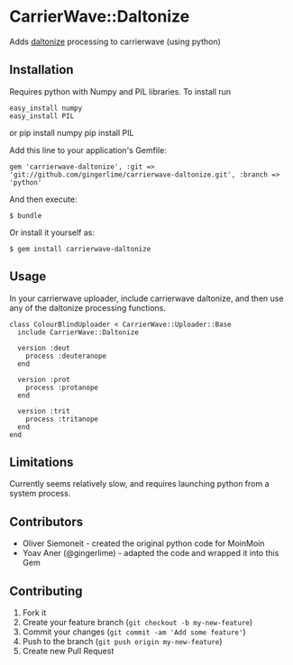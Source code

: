 # CarrierWave::Daltonize

Adds [daltonize](http://www.daltonize.org/) processing to carrierwave (using python)

## Installation

Requires python with Numpy and PIL libraries. To install run

    easy_install numpy
    easy_install PIL

or
    pip install numpy
    pip install PIL

Add this line to your application's Gemfile:

    gem 'carrierwave-daltonize', :git => 'git://github.com/gingerlime/carrierwave-daltonize.git', :branch => 'python'

And then execute:

    $ bundle

Or install it yourself as:

    $ gem install carrierwave-daltonize

## Usage

In your carrierwave uploader, include carrierwave daltonize, and then use
any of the daltonize processing functions.

    class ColourBlindUploader < CarrierWave::Uploader::Base
      include CarrierWave::Daltonize

      version :deut
        process :deuteranope
      end

      version :prot
        process :protanope
      end

      version :trit
        process :tritanope
      end
    end

## Limitations

Currently seems relatively slow, and requires launching python from a system process.

## Contributors

* Oliver Siemoneit - created the original python code for MoinMoin
* Yoav Aner (@gingerlime) - adapted the code and wrapped it into this Gem

## Contributing

1. Fork it
2. Create your feature branch (`git checkout -b my-new-feature`)
3. Commit your changes (`git commit -am 'Add some feature'`)
4. Push to the branch (`git push origin my-new-feature`)
5. Create new Pull Request
